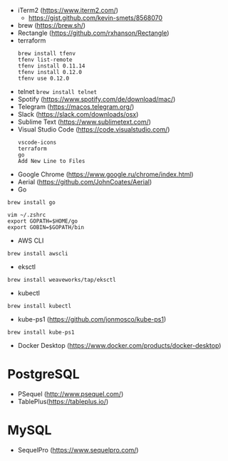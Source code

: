 - iTerm2 (https://www.iterm2.com/)
  - https://gist.github.com/kevin-smets/8568070
- brew (https://brew.sh/)
- Rectangle (https://github.com/rxhanson/Rectangle)
- terraform
  ```
  brew install tfenv
  tfenv list-remote
  tfenv install 0.11.14
  tfenv install 0.12.0
  tfenv use 0.12.0
  ```
- telnet
  `brew install telnet`
- Spotify (https://www.spotify.com/de/download/mac/)
- Telegram (https://macos.telegram.org/)
- Slack (https://slack.com/downloads/osx)
- Sublime Text (https://www.sublimetext.com/)
- Visual Studio Code (https://code.visualstudio.com/)
  ```
  vscode-icons
  terraform
  go
  Add New Line to Files
  ```
- Google Chrome (https://www.google.ru/chrome/index.html)
- Aerial (https://github.com/JohnCoates/Aerial)
- Go
```
brew install go

vim ~/.zshrc
export GOPATH=$HOME/go
export GOBIN=$GOPATH/bin
```
- AWS CLI
```
brew install awscli
```
- eksctl
```
brew install weaveworks/tap/eksctl
```
- kubectl
```
brew install kubectl
```
- kube-ps1 (https://github.com/jonmosco/kube-ps1)
```
brew install kube-ps1
```
- Docker Desktop (https://www.docker.com/products/docker-desktop)

# PostgreSQL
  - PSequel (http://www.psequel.com/)
  - TablePlus(https://tableplus.io/)
 
# MySQL
  - SequelPro (https://www.sequelpro.com/)
